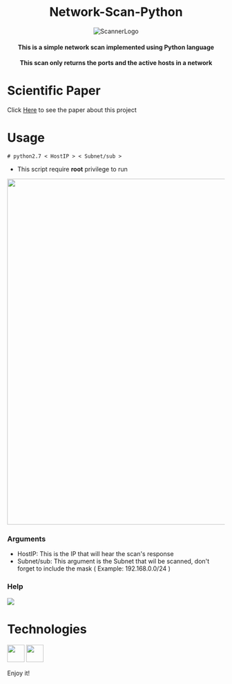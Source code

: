 <h1 align="center"> Network-Scan-Python </h1>
<div align="center">

![ScannerLogo](https://github.com/WhiteCJbr/Network-Scan-Python/assets/120740360/412a6346-aea1-4d03-99d0-e184957dba49)
  
</div>
<h4 align="center">This is a simple network scan implemented using Python language</h4>

<h4 align="center">This scan only returns the ports and the active hosts in a network</h4>

# Scientific Paper
Click [Here](ArtigoScannerRedePython.pdf) to see the paper about this project

# Usage
```# python2.7 < HostIP > < Subnet/sub >```
* This script require **root** privilege to run
<img width="800" src="https://github.com/WhiteCJbr/Network-Scan-Python/assets/120740360/52869f73-240e-4992-9ed9-5a87dbc3a95c"/>

### Arguments
* HostIP: This is the IP that will hear the scan's response
* Subnet/sub: This argument is the Subnet that wil be scanned, don't forget to include the mask ( Example: 192.168.0.0/24 )
### Help
<img src="https://github.com/WhiteCJbr/Network-Scan-Python/assets/120740360/67cebaa4-a88a-4b91-bf3c-5672fa8e33db"/>


# Technologies
<img width="40" height="40" src="https://cdn.jsdelivr.net/gh/devicons/devicon/icons/python/python-original.svg" /> <img width="40" height="40" src="https://cdn.jsdelivr.net/gh/devicons/devicon/icons/jupyter/jupyter-original.svg" />

Enjoy it!
